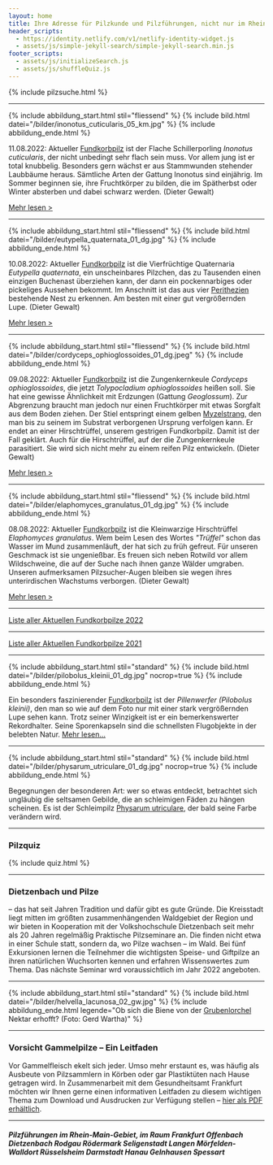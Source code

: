 ```yaml
---
layout: home
title: Ihre Adresse für Pilzkunde und Pilzführungen, nicht nur im Rhein-Main-Gebiet
header_scripts:
  - https://identity.netlify.com/v1/netlify-identity-widget.js
  - assets/js/simple-jekyll-search/simple-jekyll-search.min.js
footer_scripts:
  - assets/js/initializeSearch.js
  - assets/js/shuffleQuiz.js
---
```

{% include pilzsuche.html %}

- - -

{% include abbildung_start.html stil="fliessend" %}
{% include bild.html datei="/bilder/inonotus_cuticularis_05_km.jpg" %}
{% include abbildung_ende.html %}

11.08.2022: Aktueller [Fundkorbpilz](AA "Glossar-") ist der Flache Schillerporling *Inonotus cuticularis*, der nicht unbedingt sehr flach sein muss. Vor allem jung ist er total knubbelig. Besonders gern wächst er aus Stammwunden stehender Laubbäume heraus. Sämtliche Arten der Gattung Inonotus sind einjährig. Im Sommer beginnen sie, ihre Fruchtkörper zu bilden, die im Spätherbst oder Winter absterben und dabei schwarz werden. (Dieter Gewalt)

[Mehr lesen >](/pilze/inonotus-cuticularis-flacher-schillerporling)

<div style="clear:  both"></div>

- - -

{% include abbildung_start.html stil="fliessend" %}
{% include bild.html datei="/bilder/eutypella_quaternata_01_dg.jpg" %}
{% include abbildung_ende.html %}

10.08.2022: Aktueller [Fundkorbpilz](AA "Glossar-") ist die Vierfrüchtige Quaternaria *Eutypella quaternata*, ein unscheinbares Pilzchen, das zu Tausenden einen einzigen Buchenast überziehen kann, der dann ein pockennarbiges oder pickeliges Aussehen bekommt. Im Anschnitt ist das aus vier [Perithezien](Perithezien "Glossar") bestehende Nest zu erkennen. Am besten mit einer gut vergrößernden Lupe. (Dieter Gewalt)

[Mehr lesen >](/pilze/eutypella-quaternata-vierfrüchtige-quaternaria)

<div style="clear:  both"></div>

- - -

{% include abbildung_start.html stil="fliessend" %}
{% include bild.html datei="/bilder/cordyceps_ophioglossoides_01_dg.jpeg" %}
{% include abbildung_ende.html %}

09.08.2022: Aktueller [Fundkorbpilz](AA "Glossar-") ist die Zungenkernkeule *Cordyceps ophioglossoides*, die jetzt *Tolypocladium ophioglossoides* heißen soll. Sie hat eine gewisse Ähnlichkeit mit Erdzungen (Gattung *Geoglossum*). Zur Abgrenzung braucht man jedoch nur einen Fruchtkörper mit etwas Sorgfalt aus dem Boden ziehen. Der Stiel entspringt einem gelben [Myzelstrang](Myzel "Glossar"), den man bis zu seinem im Substrat verborgenen Ursprung verfolgen kann. Er endet an einer Hirschtrüffel, unserem gestrigen Fundkorbpilz. Damit ist der Fall geklärt. Auch für die Hirschtrüffel, auf der die Zungenkernkeule parasitiert. Sie wird sich nicht mehr zu einem reifen Pilz entwickeln. (Dieter Gewalt)

[Mehr lesen >](/pilze/cordyceps-ophioglossoides-zungenkernkeule)

<div style="clear:  both"></div>

- - -

{% include abbildung_start.html stil="fliessend" %}
{% include bild.html datei="/bilder/elaphomyces_granulatus_01_dg.jpg" %}
{% include abbildung_ende.html %}

08.08.2022: Aktueller [Fundkorbpilz](AA "Glossar-") ist die Kleinwarzige Hirschtrüffel *Elaphomyces granulatus*. Wem beim Lesen des Wortes *"Trüffel"*  schon das Wasser im Mund zusammenläuft, der hat sich zu früh gefreut. Für unseren Geschmack ist sie ungenießbar. Es freuen sich neben Rotwild vor allem Wildschweine, die auf der Suche nach ihnen ganze Wälder umgraben. Unseren aufmerksamen Pilzsucher-Augen bleiben sie wegen ihres unterirdischen Wachstums verborgen. (Dieter Gewalt)

[Mehr lesen >](/pilze/elaphomyces-granulatus-kleinwarzige-hirschtrüffel)

<div style="clear:  both"></div>

- - -

[Liste aller Aktuellen Fundkorbpilze 2022](/artikel/liste-aller-aktuellen-fundkorbpilze-2022.html)

- - -

[Liste aller Aktuellen Fundkorbpilze 2021](/artikel/liste-aller-aktuellen-fundkorbpilze-2021.html)

- - -

{% include abbildung_start.html stil="standard" %}
{% include bild.html datei="/bilder/pilobolus_kleinii_01_dg.jpg" nocrop=true %}
{% include abbildung_ende.html %}

Ein besonders faszinierender [Fundkorbpilz](AA "Glossar-") ist der *Pillenwerfer (Pilobolus kleinii)*, den man so wie auf dem Foto nur mit einer stark vergrößernden Lupe sehen kann. Trotz seiner Winzigkeit ist er ein bemerkenswerter Rekordhalter. Seine Sporenkapseln sind die schnellsten Flugobjekte in der belebten Natur. [Mehr lesen...](/pilze/pilobolus-kleinii-pillenwerfer)

- - -

{% include abbildung_start.html stil="standard" %}
{% include bild.html datei="/bilder/physarum_utriculare_01_dg.jpg" nocrop=true %}
{% include abbildung_ende.html %}

Begegnungen der besonderen Art: wer so etwas entdeckt, betrachtet sich ungläubig die seltsamen Gebilde, die an schleimigen Fäden zu hängen scheinen. Es ist der Schleimpilz [Physarum utriculare](/pilze/physarum-utriculare-fadenfruchtschleimpilz), der bald seine Farbe verändern wird.

- - -

### Pilzquiz

{% include quiz.html %}

- - -

### Dietzenbach und Pilze

– das hat seit Jahren Tradition und dafür gibt es gute Gründe. Die Kreisstadt liegt mitten im größten zusammenhängenden Waldgebiet der Region und wir bieten in Kooperation mit der Volkshochschule Dietzenbach seit mehr als 20 Jahren regelmäßig Praktische Pilzseminare an. Die finden nicht etwa in einer Schule statt, sondern da, wo Pilze wachsen – im Wald. Bei fünf Exkursionen lernen die Teilnehmer die wichtigsten Speise- und Giftpilze an ihren natürlichen Wuchsorten kennen und erfahren Wissenswertes zum Thema. Das nächste Seminar wrd voraussichtlich im Jahr 2022 angeboten.  

- - -

{% include abbildung_start.html stil="standard" %}
{% include bild.html datei="/bilder/helvella_lacunosa_02_gw.jpg" %}
{% include abbildung_ende.html legende="Ob sich die Biene von der <a href='/pilze/helvella-lacunosa-grubenlorchel'>Grubenlorchel</a> Nektar erhofft?  (Foto: Gerd Wartha)" %}

- - -

### Vorsicht Gammelpilze – Ein Leitfaden

Vor Gammelfleisch ekelt sich jeder. Umso mehr erstaunt es, was häufig als Ausbeute von Pilzsammlern in Körben oder gar Plastiktüten nach Hause getragen wird. In Zusammenarbeit mit dem Gesundheitsamt Frankfurt möchten wir Ihnen gerne einen informativen Leitfaden zu diesem wichtigen Thema zum Download und Ausdrucken zur Verfügung stellen – [hier als PDF erhältlich](/assets/docs/Fundkorb.de-Gammelpilze.pdf).

- - -

##### Pilzführungen im Rhein-Main-Gebiet, im Raum Frankfurt Offenbach Dietzenbach Rodgau Rödermark Seligenstadt Langen Mörfelden-Walldort Rüsselsheim Darmstadt Hanau Gelnhausen Spessart